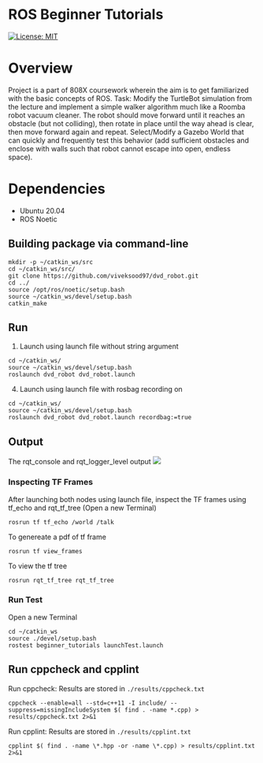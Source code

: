 # ROS Beginner Tutorials
[![License: MIT](https://img.shields.io/badge/License-MIT-Default.svg)](https://opensource.org/licenses/MIT)

# Overview
Project is a part of 808X coursework wherein the aim is to get familiarized with the basic concepts of ROS.
Task: Modify the TurtleBot simulation from the lecture and implement a simple walker algorithm much like a Roomba robot vacuum cleaner. The robot should move forward until it reaches an obstacle (but not colliding), then rotate in place until the way ahead is clear, then move forward again and repeat. Select/Modify a Gazebo World that can quickly and frequently test this behavior (add sufficient obstacles and enclose with walls such that robot cannot escape into open, endless space).


# Dependencies
- Ubuntu 20.04
- ROS Noetic

## Building package via command-line
```
mkdir -p ~/catkin_ws/src
cd ~/catkin_ws/src/
git clone https://github.com/viveksood97/dvd_robot.git
cd ../
source /opt/ros/noetic/setup.bash
source ~/catkin_ws/devel/setup.bash
catkin_make
```
## Run
1. Launch using launch file without string argument
```
cd ~/catkin_ws/
source ~/catkin_ws/devel/setup.bash
roslaunch dvd_robot dvd_robot.launch
```

4. Launch using launch file with rosbag recording on
```
cd ~/catkin_ws/
source ~/catkin_ws/devel/setup.bash
roslaunch dvd_robot dvd_robot.launch recordbag:=true
```
## Output
The rqt_console and rqt_logger_level output
![](output.jpg)

### Inspecting TF Frames
After launching both nodes using launch file, inspect the TF frames using tf_echo and rqt_tf_tree (Open a new Terminal)

```
rosrun tf tf_echo /world /talk
```
To genereate a pdf of tf frame
```
rosrun tf view_frames
```
To view the tf tree
```
rosrun rqt_tf_tree rqt_tf_tree
```
### Run Test
Open a new Terminal
```
cd ~/catkin_ws
source ./devel/setup.bash
rostest beginner_tutorials launchTest.launch
```

## Run cppcheck and cpplint
Run cppcheck: Results are stored in `./results/cppcheck.txt` 
```
cppcheck --enable=all --std=c++11 -I include/ --suppress=missingIncludeSystem $( find . -name *.cpp) > results/cppcheck.txt 2>&1
```

Run cpplint: Results are stored in `./results/cpplint.txt`
```
cpplint $( find . -name \*.hpp -or -name \*.cpp) > results/cpplint.txt 2>&1
```
